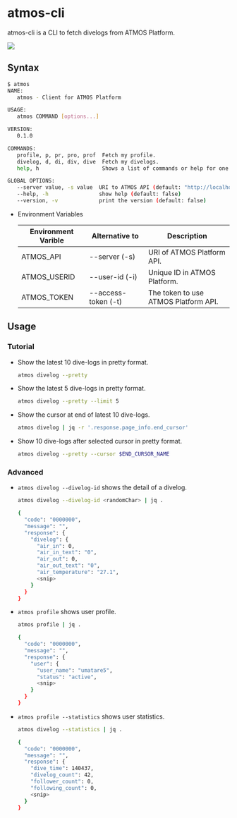 # atmos-cli

atmos-cli is a CLI to fetch divelogs from ATMOS Platform.

![](https://github.com/umatare5/atmos-cli/blob/images/promo.gif)

## Syntax

```bash
$ atmos
NAME:
   atmos - Client for ATMOS Platform

USAGE:
   atmos COMMAND [options...]

VERSION:
   0.1.0

COMMANDS:
   profile, p, pr, pro, prof  Fetch my profile.
   divelog, d, di, div, dive  Fetch my divelogs.
   help, h                    Shows a list of commands or help for one command

GLOBAL OPTIONS:
   --server value, -s value  URI to ATMOS API (default: "http://localhost/api/v0") [$ATMOS_API]
   --help, -h                show help (default: false)
   --version, -v             print the version (default: false)
```

- Environment Variables

  | Environment Varible | Alternative to      | Description                          |
  | ------------------- | ------------------- | ------------------------------------ |
  | ATMOS_API           | --server (-s)       | URI of ATMOS Platform API.           |
  | ATMOS_USERID        | --user-id (-i)      | Unique ID in ATMOS Platform.         |
  | ATMOS_TOKEN         | --access-token (-t) | The token to use ATMOS Platform API. |

## Usage

### Tutorial

- Show the latest 10 dive-logs in pretty format.

  ```bash
  atmos divelog --pretty
  ```

- Show the latest 5 dive-logs in pretty format.

  ```bash
  atmos divelog --pretty --limit 5
  ```

- Show the cursor at end of latest 10 dive-logs.

  ```bash
  atmos divelog | jq -r '.response.page_info.end_cursor'
  ```

- Show 10 dive-logs after selected cursor in pretty format.

  ```bash
  atmos divelog --pretty --cursor $END_CURSOR_NAME
  ```

### Advanced

- `atmos divelog --divelog-id` shows the detail of a divelog.

  ```bash
  atmos divelog --divelog-id <randomChar> | jq .
  ```

  ```bash
  {
    "code": "0000000",
    "message": "",
    "response": {
      "divelog": {
        "air_in": 0,
        "air_in_text": "0",
        "air_out": 0,
        "air_out_text": "0",
        "air_temperature": "27.1",
        <snip>
      }
    }
  }
  ```

- `atmos profile` shows user profile.

  ```bash
  atmos profile | jq .
  ```

  ```bash
  {
    "code": "0000000",
    "message": "",
    "response": {
      "user": {
        "user_name": "umatare5",
        "status": "active",
        <snip>
      }
    }
  }
  ```

- `atmos profile --statistics` shows user statistics.

  ```bash
  atmos divelog --statistics | jq .
  ```

  ```bash
  {
    "code": "0000000",
    "message": "",
    "response": {
      "dive_time": 140437,
      "divelog_count": 42,
      "follower_count": 0,
      "following_count": 0,
      <snip>
    }
  }
  ```
